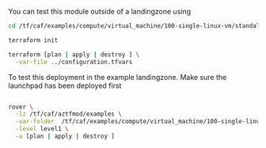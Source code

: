 You can test this module outside of a landingzone using

```bash
cd /tf/caf/examples/compute/virtual_machine/100-single-linux-vm/standalone

terraform init

terraform [plan | apply | destroy ] \
  -var-file ../configuration.tfvars


```

To test this deployment in the example landingzone. Make sure the launchpad has been deployed first

```bash

rover \
  -lz /tf/caf/aztfmod/examples \
  -var-folder  /tf/caf/examples/compute/virtual_machine/100-single-linux-vm/ \
  -level level1 \
  -a [plan | apply | destroy ]

```